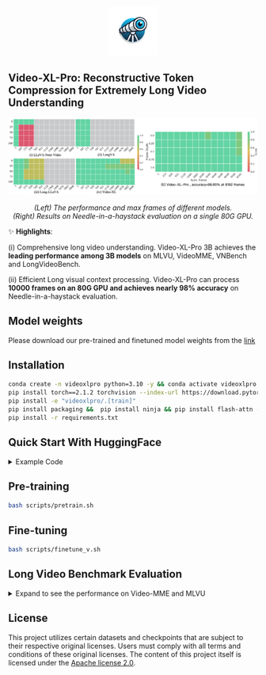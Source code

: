 <p align="center">
    <img src="./assets/logo.jpg" width="100">
</p>



## Video-XL-Pro: Reconstructive Token Compression for Extremely Long Video Understanding
<!-- <p align="center">
    🌐 <a href="https://www.xiaohongshu.com/discovery/item/67172f5d0000000024017704?source=webshare&xhsshare=pc_web&xsec_token=GBL17lee3zbjumPCcki1x6IL0okkah9Lp3XX_IzlJwO4I=&xsec_source=pc_share" target="_blank">Blog</a> | 📃 <a href="https://arxiv.org/pdf/2409.14485" target="_blank">Paper</a> | 🤗 <a href="https://huggingface.co/sy1998/Video_XL" target="_blank">Model</a> |  🤗 <a href="https://huggingface.co/datasets/sy1998/Video_XL_Training/tree/main" target="_blank">Data</a> |  🎥 <a href="" target="_blank">Demo</a>

</p> -->

<p align="center">
    <img src="./assets/needle.png" width="800">
</p>
<p align="center"><em>(Left) The performance and max frames of different models.<br>(Right) Results on Needle-in-a-haystack evaluation on a single 80G GPU.
    </em></p>



✨ **Highlights**:

(i) Comprehensive long video understanding. Video-XL-Pro 3B achieves the **leading performance among 3B models** on MLVU, VideoMME, VNBench and LongVideoBench.

(ii) Efficient Long visual context processing. Video-XL-Pro can process **10000 frames on an 80G GPU and achieves nearly 98% accuracy** on Needle-in-a-haystack evaluation.



## Model weights
Please download our pre-trained and finetuned model weights from the [link](https://huggingface.co/lxr2003/Video-XL-Pro-3B) 
  
## Installation 
```bash
conda create -n videoxlpro python=3.10 -y && conda activate videoxlpro
pip install torch==2.1.2 torchvision --index-url https://download.pytorch.org/whl/cu118
pip install -e "videoxlpro/.[train]"
pip install packaging &&  pip install ninja && pip install flash-attn --no-build-isolation --no-cache-dir
pip install -r requirements.txt
```

## Quick Start With HuggingFace

<details>
    <summary>Example Code</summary>
    
```python
import torch
import transformers
import gc
from videoxlpro.videoxlpro.demo_utils import process_video, load_image_processor, generate_response
from transformers import AutoTokenizer, AutoModelForCausalLM
import warnings

# 禁用一些警告
transformers.logging.set_verbosity_error()
warnings.filterwarnings('ignore')

# 设置设备
device = 'cuda' if torch.cuda.is_available() else 'cpu'

# 模型路径
model_path = "/path/to/your/Video-XL-Pro-3B"
video_path = "/path/to/your/video.mp4"

# 使用 Auto 类加载模型
model = AutoModelForCausalLM.from_pretrained(
    model_path, 
    low_cpu_mem_usage=True, 
    torch_dtype=torch.float16,
    attn_implementation="flash_attention_2",
    device_map=device,
    trust_remote_code=True
)
tokenizer = AutoTokenizer.from_pretrained(
    model_path,
    trust_remote_code=True
)

image_processor = load_image_processor(model, tokenizer)

max_frames_num = 128

# 处理视频
video_tensor = process_video(video_path, image_processor, model.device, max_frames_num)

# 生成参数
gen_kwargs = {
    "do_sample": True,
    "temperature": 0.01,
    "top_p": 0.001,
    "num_beams": 1,
    "use_cache": True,
    "max_new_tokens": 256
}

# 文本提示
prompt = "Describe this video."

text = f"<|im_start|>system\nYou are a helpful assistant.<|im_end|>\n<|im_start|>user\n<image>\n{prompt}<|im_end|>\n<|im_start|>assistant\n"

response = generate_response(model, tokenizer, text, video_tensor, gen_kwargs)

# 4. 输出结果
print("\n===== 生成的回答 =====")
print(response)
```
</details>

## Pre-training 
```bash
bash scripts/pretrain.sh
```

## Fine-tuning

```bash
bash scripts/finetune_v.sh
```

## Long Video Benchmark Evaluation

<details>
<summary>Expand to see the performance on Video-MME and MLVU</summary>
<IMG src="./assets/videomme.png"/>
</details>



## License
This project utilizes certain datasets and checkpoints that are subject to their respective original licenses. Users must comply with all terms and conditions of these original licenses.
The content of this project itself is licensed under the [Apache license 2.0](./LICENSE).




